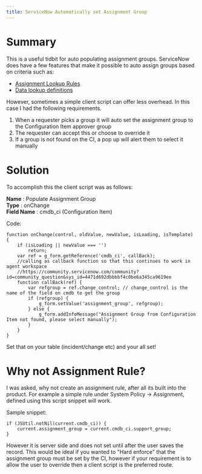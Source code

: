 ```yaml
---
title: ServiceNow Automatically set Assignment Group
---
```


# Summary
This is a useful tidbit for auto populating assignment groups. ServiceNow does have a few features that make it possible to auto assign groups based on criteria such as:
* [Assignment Lookup Rules](https://docs.servicenow.com/bundle/paris-platform-administration/page/administer/task-table/concept/c_AssignmentLookupRulesExample.html)
* [Data lookup definitions](https://docs.servicenow.com/bundle/quebec-platform-administration/page/administer/field-administration/concept/c_DataLookRecMatchSupport.html)

However, sometimes a simple client script can offer less overhead. In this case I had the following requirements.
1. When a requester picks a group it will auto set the assignment group to the Configuration Item approver group
2. The requester can accept this or choose to override it
3. If a group is not found on the CI, a pop up will alert them to select it manually

# Solution

To accomplish this the client script was as follows:

**Name** : Populate Assignment Group  
**Type** : onChange  
**Field Name** : cmdb_ci  (Configuration Item)

Code:
```
function onChange(control, oldValue, newValue, isLoading, isTemplate) {
    if (isLoading || newValue === '')
        return;
    var ref = g_form.getReference('cmdb_ci', callBack);
    //calling as callback function so that this continues to work in agent workspace
	//https://community.servicenow.com/community?id=community_question&sys_id=4471d692dbbbbf4c0be6a345ca9619ee
    function callBack(ref) {
        var refgroup = ref.change_control; // change_control is the name of the field on cmdb to get the group
        if (refgroup) {
            g_form.setValue('assignment_group', refgroup);
        } else {
            g_form.addInfoMessage("Assignment Group from Configuration Item not found, please select manually");
        }
    }
}
```

Set that on your table (incident/change etc) and your all set!


# Why not Assignment Rule?
I was asked, why not create an assignment rule, after all its built into the product. For example a simple rule under System Policy -> Assignment, defined using this script snippet will work.  

Sample snippet:
```
if (JSUtil.notNil(current.cmdb_ci)) {
    current.assignment_group = current.cmdb_ci.support_group;
}
```

However it is server side and does not set until  after the user saves the record. This would be ideal if you wanted to "Hard enforce" that the assignment group must be set by the CI, however if your requirement is to allow the user to override then a client script is the preferred route.

